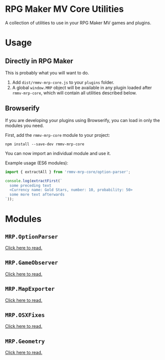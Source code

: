 # RPG Maker MV Core Utilities

A collection of utilities to use in your RPG Maker MV games and plugins.

# Usage

## Directly in RPG Maker

This is probably what you will want to do.

1. Add `dist/rmmv-mrp-core.js` to your `plugins` folder.
2. A global `window.MRP` object will be available in any plugin loaded after `rmmv-mrp-core`, which will contain all utilities described below.

## Browserify

If you are developing your plugins using Browserify, you can load in only the modules you need.

First, add the `rmmv-mrp-core` module to your project:

    npm install --save-dev rmmv-mrp-core

You can now import an individual module and use it.

Example usage (ES6 modules):

```javascript
import { extractAll } from 'rmmv-mrp-core/option-parser';

console.log(extractFirst(`
  some preceding text
  <Currency name: Gold Stars, number: 10, probability: 50>
  some more text afterwards
`));
```

# Modules

## `MRP.OptionParser`

[Click here to read.](docs/OptionParser.md)

## `MRP.GameObserver`

[Click here to read.](docs/GameObserver.md)

## `MRP.MapExporter`

[Click here to read.](docs/MapExporter.md)

## `MRP.OSXFixes`

[Click here to read.](docs/OSXFixes.md)

## `MRP.Geometry`

[Click here to read.](docs/Geometry.md)
